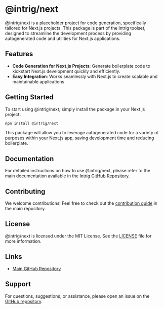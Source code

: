 # @intrig/next

@intrig/next is a placeholder project for code generation, specifically tailored for Next.js projects. This package is part of the Intrig toolset, designed to streamline the development process by providing autogenerated code and utilities for Next.js applications.

## Features

- **Code Generation for Next.js Projects**: Generate boilerplate code to kickstart Next.js development quickly and efficiently.
- **Easy Integration**: Works seamlessly with Next.js to create scalable and maintainable applications.

## Getting Started

To start using @intrig/next, simply install the package in your Next.js project:

```bash
npm install @intrig/next
```

This package will allow you to leverage autogenerated code for a variety of purposes within your Next.js app, saving development time and reducing boilerplate.

## Documentation

For detailed instructions on how to use @intrig/next, please refer to the main documentation available in the [Intrig GitHub Repository](https://github.com/intrigsoft/intrig).

## Contributing

We welcome contributions! Feel free to check out the [contribution guide](https://github.com/intrigsoft/intrig/blob/main/CONTRIBUTING.md) in the main repository.

## License

@intrig/next is licensed under the MIT License. See the [LICENSE](https://github.com/intrigsoft/intrig/blob/main/LICENSE) file for more information.

## Links

- [Main GitHub Repository](https://github.com/intrigsoft/intrig)

## Support

For questions, suggestions, or assistance, please open an issue on the [GitHub repository](https://github.com/intrigsoft/intrig/issues).

